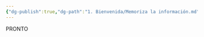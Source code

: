 ```yaml
---
{"dg-publish":true,"dg-path":"1. Bienvenida/Memoriza la información.md","permalink":"/1-bienvenida/memoriza-la-informacion/","tags":["Procesal"]}
---
```


PRONTO
